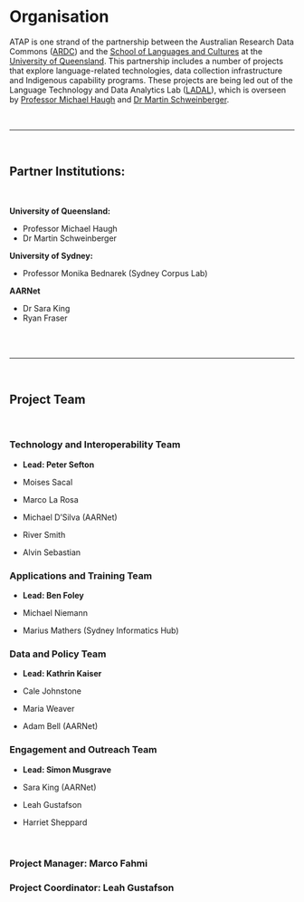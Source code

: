 # Organisation


ATAP is one strand of the partnership between the Australian Research Data Commons ([ARDC](https://ardc.edu.au/)) and the [School of Languages and Cultures](https://languages-cultures.uq.edu.au/) at the [University of Queensland](https://www.uq.edu.au/). This partnership includes a number of  projects that explore language-related technologies, data collection infrastructure and Indigenous capability programs. These projects are being led out of the Language Technology and Data Analytics Lab ([LADAL](https://slcladal.github.io/index.html)), which is overseen by [Professor Michael Haugh](https://languages-cultures.uq.edu.au/profile/1498/michael-haugh) and [Dr Martin Schweinberger](https://languages-cultures.uq.edu.au/profile/4295/martin-schweinberger).

<br />
<hr />
<br />

## Partner Institutions:
<br />

**University of Queensland:** 

- Professor Michael Haugh
- Dr Martin Schweinberger

**University of Sydney:**

- Professor Monika Bednarek (Sydney Corpus Lab)

**AARNet**

- Dr Sara King
- Ryan Fraser
<br />
<br />
<hr />
<br />

## Project Team
<br />

### Technology and Interoperability Team

- **Lead: Peter Sefton**

- Moises Sacal
- Marco La Rosa
- Michael D’Silva (AARNet)
- River Smith
- Alvin Sebastian

### Applications and Training Team

- **Lead: Ben Foley**

- Michael Niemann
- Marius Mathers (Sydney Informatics Hub)

### Data and Policy Team

- **Lead: Kathrin Kaiser**

- Cale Johnstone
- Maria Weaver
- Adam Bell (AARNet)

### Engagement and Outreach Team

- **Lead: Simon Musgrave**

- Sara King (AARNet)
- Leah Gustafson
- Harriet Sheppard

<br />

### Project Manager: Marco Fahmi

### Project Coordinator: Leah Gustafson


